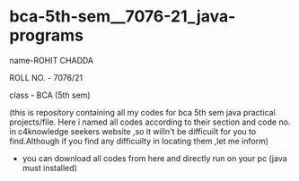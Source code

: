 # bca-5th-sem__7076-21_java-programs

name-ROHIT CHADDA        

ROLL NO. - 7076/21 

class - BCA (5th sem) 

(this is repository containing all my codes for bca 5th sem java practical projects/file. Here i named all codes according to their section and code no. in c4knowledge seekers website ,so it willn't be difficuilt for you to find.Although if you find any difficuilty in locating them ,let me inform)

- you can download all codes from here and directly run on your pc (java must installed)
